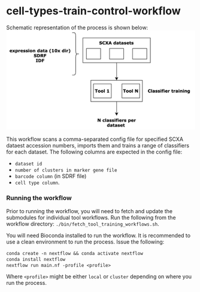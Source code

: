 # cell-types-train-control-workflow
Schematic representation of the process is shown below: 
![](classifier_training.png)

This workflow scans a comma-separated config file for specified SCXA dataest accession numbers, imports them and trains a range of classifiers for each dataset. The following columns are expected in the config file: 
* `dataset id`
* `number of clusters in marker gene file` 
* `barcode column` (in SDRF file) 
* `cell type column`. 

### Running the workflow 
Prior to running the workflow, you will need to fetch and update the submodules for individual tool workflows. Run the following from the workflow directory: `./bin/fetch_tool_training_workflows.sh`. 

You will need Bioconda installed to run the workflow. It is recommended to use a clean environment to run the process. Issue the following: 
```
conda create -n nextflow && conda activate nextflow 
conda install nextflow 
nextflow run main.nf -profile <profile>
```
Where `<profile>` might be either `local` or `cluster` depending on where you run the process. 
